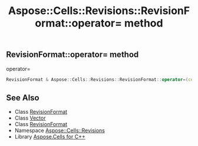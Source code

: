 ﻿---
title: Aspose::Cells::Revisions::RevisionFormat::operator= method
linktitle: operator=
second_title: Aspose.Cells for C++ API Reference
description: 'Aspose::Cells::Revisions::RevisionFormat::operator= method. operator= in C++.'
type: docs
weight: 300
url: /cpp/aspose.cells.revisions/revisionformat/operator_asm/
---
## RevisionFormat::operator= method


operator=

```cpp
RevisionFormat & Aspose::Cells::Revisions::RevisionFormat::operator=(const RevisionFormat &src)
```

## See Also

* Class [RevisionFormat](../)
* Class [Vector](../../../aspose.cells/vector/)
* Class [RevisionFormat](../)
* Namespace [Aspose::Cells::Revisions](../../)
* Library [Aspose.Cells for C++](../../../)
